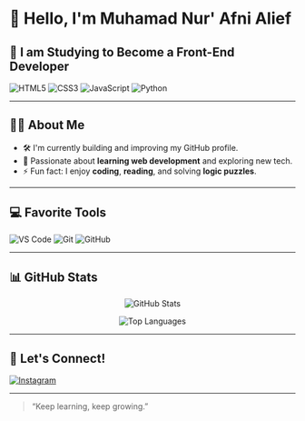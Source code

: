 # 👋 Hello, I'm Muhamad Nur' Afni Alief

## 🚀 I am Studying to Become a Front-End Developer

![HTML5](https://img.shields.io/badge/-HTML5-E44D26?style=for-the-badge&logo=html5&logoColor=fff)
![CSS3](https://img.shields.io/badge/-CSS3-1572B6?style=for-the-badge&logo=css3&logoColor=fff)
![JavaScript](https://img.shields.io/badge/-JavaScript-F7DF1E?style=for-the-badge&logo=javascript&logoColor=000)
![Python](https://img.shields.io/badge/-Python-3776AB?style=for-the-badge&logo=python&logoColor=fff)

---

## 🙋‍♂️ About Me

- 🛠️ I'm currently building and improving my GitHub profile.
- 🌱 Passionate about **learning web development** and exploring new tech.
- ⚡ Fun fact: I enjoy **coding**, **reading**, and solving **logic puzzles**.

---

## 💻 Favorite Tools

![VS Code](https://img.shields.io/badge/Visual%20Studio%20Code-007ACC?style=for-the-badge&logo=visual-studio-code&logoColor=white)
![Git](https://img.shields.io/badge/-Git-F05032?style=for-the-badge&logo=git&logoColor=white)
![GitHub](https://img.shields.io/badge/-GitHub-181717?style=for-the-badge&logo=github&logoColor=white)

---

## 📊 GitHub Stats

<p align="center">
  <img src="https://github-readme-stats.vercel.app/api?username=muhamadnurafni&show_icons=true&theme=radical&hide_title=true" alt="GitHub Stats" />
</p>

<p align="center">
  <img src="https://github-readme-stats.vercel.app/api/top-langs/?username=muhamadnurafni&layout=compact&theme=radical&hide_title=true" alt="Top Languages" />
</p>

---

## 🔗 Let's Connect!


[![Instagram](https://img.shields.io/badge/-Instagram-E4405F?style=for-the-badge&logo=instagram&logoColor=white)](https://www.instagram.com/muhamad080alif?igsh=eTl2cWhkb2c2eGdi/)

---

> “Keep learning, keep growing.”